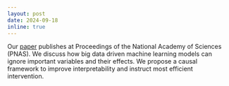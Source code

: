 ```yaml
---
layout: post
date: 2024-09-18
inline: true
---
```


Our [paper](https://www.pnas.org/doi/10.1073/pnas.2402387121) publishes at Proceedings of the National Academy of Sciences (PNAS). We discuss how big data driven machine learning models can ignore important variables and their effects. We propose a causal framework to improve interpretability and instruct most efficient intervention.
